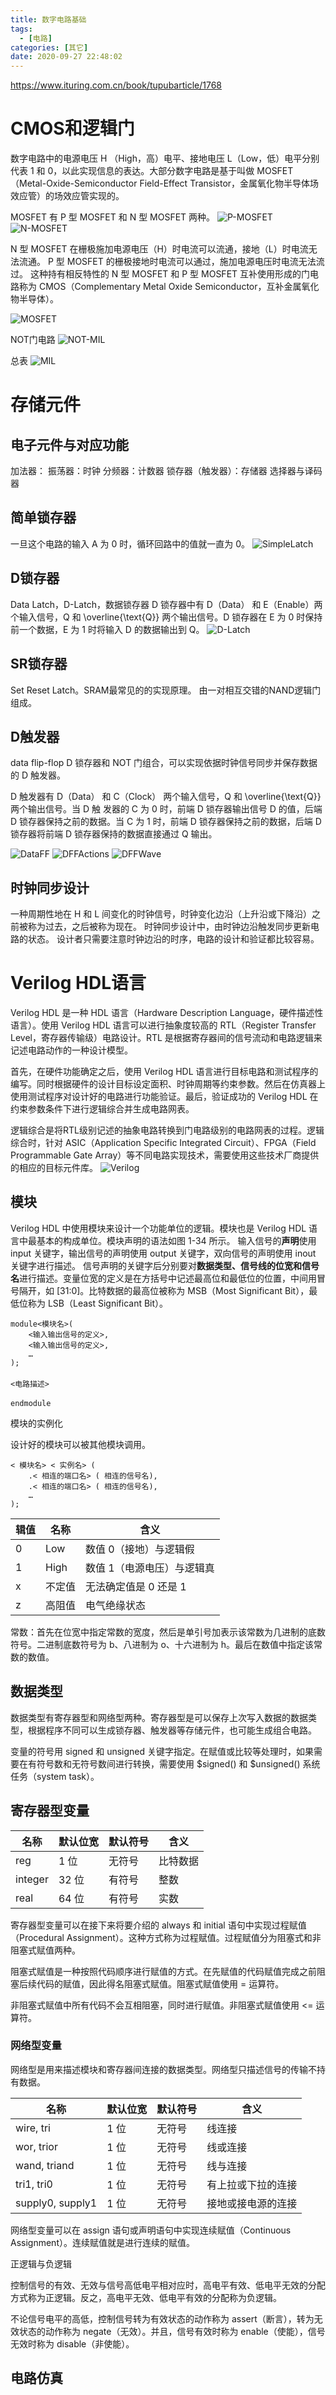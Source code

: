 ```yaml
---
title: 数字电路基础
tags:
  - [电路]
categories: [其它]
date: 2020-09-27 22:48:02
---
```

<font face="微软雅黑"> </font>
<center> </center>

<!-- more -->

https://www.ituring.com.cn/book/tupubarticle/1768

# CMOS和逻辑门
数字电路中的电源电压 H （High，高）电平、接地电压 L（Low，低）电平分别代表 1 和 0，以此实现信息的表达。大部分数字电路是基于叫做 MOSFET（Metal-Oxide-Semiconductor Field-Effect Transistor，金属氧化物半导体场效应管）的场效应管实现的。

MOSFET 有 P 型 MOSFET 和 N 型 MOSFET 两种。
![P-MOSFET](../images/P-MOSFET.png)
![N-MOSFET](../images/N-MOSFET.png)

N 型 MOSFET 在栅极施加电源电压（H）时电流可以流通，接地（L）时电流无法流通。
P 型 MOSFET 的栅极接地时电流可以通过，施加电源电压时电流无法流过。
这种持有相反特性的 N 型 MOSFET 和 P 型 MOSFET 互补使用形成的门电路称为 CMOS（Complementary Metal Oxide Semiconductor，互补金属氧化物半导体）。

![MOSFET](../images/MOSFET.png)

NOT门电路
![NOT-MIL](../images/NOT-MIL.png)

总表
![MIL](../images/MIL.png)

# 存储元件
## 电子元件与对应功能
加法器：
振荡器：时钟
分频器：计数器
锁存器（触发器）：存储器
选择器与译码器

## 简单锁存器
一旦这个电路的输入 A 为 0 时，循环回路中的值就一直为 0。
![SimpleLatch](../images/SimpleLatch.png)


## D锁存器
Data Latch，D-Latch，数据锁存器
D 锁存器中有 D（Data） 和 E（Enable）两个输入信号，Q 和 \overline{\text{Q}} 两个输出信号。D 锁存器在 E 为 0 时保持前一个数据，E 为 1 时将输入 D 的数据输出到 Q。
![D-Latch](../images/D-Latch.png)

## SR锁存器
Set Reset Latch。SRAM最常见的的实现原理。
由一对相互交错的NAND逻辑门组成。

## D触发器
data flip-flop
D 锁存器和 NOT 门组合，可以实现依据时钟信号同步并保存数据的 D 触发器。


D 触发器有 D（Data） 和 C（Clock） 两个输入信号，Q 和 \overline{\text{Q}} 两个输出信号。当 D 触 发器的 C 为 0 时，前端 D 锁存器输出信号 D 的值，后端 D 锁存器保持之前的数据。当 C 为 1 时，前端 D 锁存器保持之前的数据，后端 D 锁存器将前端 D 锁存器保持的数据直接通过 Q 输出。

![DataFF](../images/DataFF.png)
![DFFActions](../images/DFFActions.png)
![DFFWave](../images/DFFWave.png)


## 时钟同步设计
一种周期性地在 H 和 L 间变化的时钟信号，时钟变化边沿（上升沿或下降沿）之前被称为过去，之后被称为现在。
时钟同步设计中，由时钟边沿触发同步更新电路的状态。
设计者只需要注意时钟边沿的时序，电路的设计和验证都比较容易。

# Verilog HDL语言
Verilog HDL 是一种 HDL 语言（Hardware Description Language，硬件描述性语言）。使用 Verilog HDL 语言可以进行抽象度较高的 RTL（Register Transfer Level，寄存器传输级）电路设计。RTL 是根据寄存器间的信号流动和电路逻辑来记述电路动作的一种设计模型。


首先，在硬件功能确定之后，使用 Verilog HDL 语言进行目标电路和测试程序的编写。同时根据硬件的设计目标设定面积、时钟周期等约束参数。然后在仿真器上使用测试程序对设计好的电路进行功能验证。最后，验证成功的 Verilog HDL 在约束参数条件下进行逻辑综合并生成电路网表。

逻辑综合是将RTL级别记述的抽象电路转换到门电路级别的电路网表的过程。逻辑综合时，针对 ASIC（Application Specific Integrated Circuit）、FPGA（Field Programmable Gate Array）等不同电路实现技术，需要使用这些技术厂商提供的相应的目标元件库。
![Verilog](../images/Verilog.png)

## 模块
Verilog HDL 中使用模块来设计一个功能单位的逻辑。模块也是 Verilog HDL 语言中最基本的构成单位。模块声明的语法如图 1-34 所示。
输入信号的**声明**使用 input 关键字，输出信号的声明使用 output 关键字，双向信号的声明使用 inout 关键字进行描述。
信号声明的关键字后分别要对**数据类型、信号线的位宽和信号名**进行描述。变量位宽的定义是在方括号中记述最高位和最低位的位置，中间用冒号隔开，如 [31:0]。比特数据的最高位被称为 MSB（Most Significant Bit），最低位称为 LSB（Least Significant Bit）。
```
module<模块名>(
    <输入输出信号的定义>,
    <输入输出信号的定义>,
    …
);
　
<电路描述>
　
endmodule
```

模块的实例化

设计好的模块可以被其他模块调用。

```
< 模块名> < 实例名> (
    .< 相连的端口名> ( 相连的信号名),
    .< 相连的端口名> ( 相连的信号名),
    …
);
```

辑值 | 名称 | 含义
---|----|---
0 | Low | 数值 0（接地）与逻辑假
1 | High | 数值 1（电源电压）与逻辑真
x | 不定值 | 无法确定值是 0 还是 1
z | 高阻值 | 电气绝缘状态

常数：首先在位宽中指定常数的宽度，然后是单引号加表示该常数为几进制的底数符号。二进制底数符号为 b、八进制为 o、十六进制为 h。最后在数值中指定该常数的数值。

## 数据类型
数据类型有寄存器型和网络型两种。寄存器型是可以保存上次写入数据的数据类型，根据程序不同可以生成锁存器、触发器等存储元件，也可能生成组合电路。

变量的符号用 signed 和 unsigned 关键字指定。在赋值或比较等处理时，如果需要在有符号数和无符号数间进行转换，需要使用 $signed() 和 $unsigned() 系统任务（system task）。

## 寄存器型变量

名称 | 默认位宽 | 默认符号 | 含义
---|------|------|---
reg | 1 位 | 无符号 | 比特数据
integer | 32 位 | 有符号 | 整数
real | 64 位 | 有符号 | 实数

寄存器型变量可以在接下来将要介绍的 always 和 initial 语句中实现过程赋值（Procedural Assignment）。这种方式称为过程赋值。过程赋值分为阻塞式和非阻塞式赋值两种。

阻塞式赋值是一种按照代码顺序进行赋值的方式。在先赋值的代码赋值完成之前阻塞后续代码的赋值，因此得名阻塞式赋值。阻塞式赋值使用 = 运算符。

非阻塞式赋值中所有代码不会互相阻塞，同时进行赋值。非阻塞式赋值使用 <= 运 算符。
### 网络型变量

网络型是用来描述模块和寄存器间连接的数据类型。网络型只描述信号的传输不持有数据。

名称 | 默认位宽 | 默认符号 | 含义
---|------|------|---
wire, tri | 1 位 | 无符号 | 线连接
wor, trior | 1 位 | 无符号 | 线或连接
wand, triand | 1 位 | 无符号 | 线与连接
tri1, tri0 | 1 位 | 无符号 | 有上拉或下拉的连接
supply0, supply1 | 1 位 | 无符号 | 接地或接电源的连接

网络型变量可以在 assign 语句或声明语句中实现连续赋值（Continuous Assignment）。连续赋值就是进行连续的赋值。


正逻辑与负逻辑

控制信号的有效、无效与信号高低电平相对应时，高电平有效、低电平无效的分配方式称为正逻辑。反之，高电平无效、低电平有效的分配称为负逻辑。

不论信号电平的高低，控制信号转为有效状态的动作称为 assert（断言），转为无效状态的动作称为 negate（无效）。并且，信号有效时称为 enable（使能），信号无效时称为 disable（非使能）。

## 电路仿真

